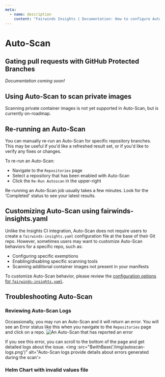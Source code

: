 ```yaml
---
meta:
  - name: description
    content: "Fairwinds Insights | Documentation: How to configure Auto-Scan"
---
```

# Auto-Scan

## Gating pull requests with GitHub Protected Branches
*Documentation coming soon!*

## Using Auto-Scan to scan private images
Scanning private container images is not yet supported in Auto-Scan, but is currently on-roadmap.

## Re-running an Auto-Scan
You can manually re-run an Auto-Scan for specific repository branches. This may be useful if you'd like a refreshed result set, or if you'd like to verify any fixes or changes.

To re-run an Auto-Scan:
- Navigate to the `Repositories` page
- Select a repository that has been enabled with Auto-Scan
- Click the `Re-Run Autoscan` in the upper-right

Re-running an Auto-Scan job usually takes a few minutes. Look for the 'Completed' status to see your latest results.

## Customizing Auto-Scan using fairwinds-insights.yaml

Unlike the Insights CI integration, Auto-Scan does not require users to create a `fairwinds-insights.yaml` configuration file at the base of their Git repo. However, sometimes users may want to customize Auto-Scan behaviors for a specific repo, such as:
- Configuring specific exemptions
- Enabling/disabling specific scanning tools
- Scanning additional container images not present in your manifests

To customize Auto-Scan behavior, please review the [configuration options for `fairwinds-insights.yaml`](/configure/ci/configuration).

## Troubleshooting Auto-Scan

### Reviewing Auto-Scan Logs
Occassionally, you may run an Auto-Scan and it will return an error. You will see an Error status like this when you navigate to the `Repositories` page and click on a repo.
<img :src="$withBase('/img/autoscan-error.png')" alt="An Auto-Scan that has reported an error">

If you see this error, you can scroll to the bottom of the page and get detailed logs about the issue.
<img :src="$withBase('/img/autoscan-logs.png')" alt="Auto-Scan logs provide details about errors generated during the scan'>

### Helm Chart with invalid values file

